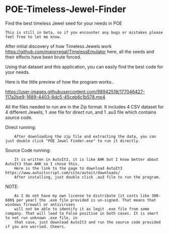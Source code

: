 # POE-Timeless-Jewel-Finder
Find the best timeless Jewel seed for your needs in POE


    This is still in beta, so if you encounter any bugs or mistakes please feel free to let me know.

After initial discovery of how Timeless Jewels work https://github.com/majorregal/TimelessEmulator here, all the seeds and their effects have been brute forced.

Using that dataset and this application, you can easily find the best code for your needs.

Here is the little preview of how the program works..

https://user-images.githubusercontent.com/98942518/177046427-117a2be9-1689-4403-8dc5-45ceb6c1b578.mp4

All the files needed to run are in the Zip format. It includes 4 CSV dataset for 4 different Jewels, 1 .exe file for direct run, and 1 .au3 file which contains source code.

Direct running:
        
        After downloading the zip file and extracting the data, you can just double click "POE Jewel Finder.exe" to run it directly.
    
Source Code running:

        It is written in AutoIt3, it is like AHK but I know better about AutoIt3 than AHK so I chose this. 
        Here is the link to the page to download AutoIt3 https://www.autoitscript.com/site/autoit/downloads/
        After installing, just double click .au3 file to run the program.


NOTE:

        As I do not have my own license to distribute [it costs like 300-600$ per year] the .exe file provided is un-signed. That means that windows firewall or antiviruses
        will not be able to identify it as legit .exe file from some company. That will lead to False positive in both cases. It is smart to not run unknown .exe file, in
        that case, just download AutoIt3 and run the source code provided if you are worried. Cheers.
